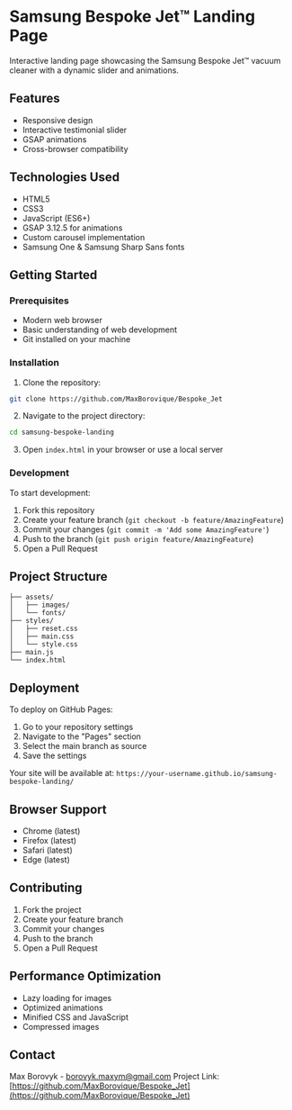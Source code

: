 # Samsung Bespoke Jet™ Landing Page

Interactive landing page showcasing the Samsung Bespoke Jet™ vacuum cleaner with a dynamic slider and animations.

## Features

- Responsive design
- Interactive testimonial slider
- GSAP animations
- Cross-browser compatibility

## Technologies Used

- HTML5
- CSS3
- JavaScript (ES6+)
- GSAP 3.12.5 for animations
- Custom carousel implementation
- Samsung One & Samsung Sharp Sans fonts

## Getting Started

### Prerequisites

- Modern web browser
- Basic understanding of web development
- Git installed on your machine

### Installation

1. Clone the repository:
```bash
git clone https://github.com/MaxBorovique/Bespoke_Jet
```

2. Navigate to the project directory:
```bash
cd samsung-bespoke-landing
```

3. Open `index.html` in your browser or use a local server

### Development

To start development:
1. Fork this repository
2. Create your feature branch (`git checkout -b feature/AmazingFeature`)
3. Commit your changes (`git commit -m 'Add some AmazingFeature'`)
4. Push to the branch (`git push origin feature/AmazingFeature`)
5. Open a Pull Request

## Project Structure

```
├── assets/
│   ├── images/
│   └── fonts/
├── styles/
│   ├── reset.css
│   ├── main.css
│   └── style.css
├── main.js
└── index.html
```

## Deployment

To deploy on GitHub Pages:

1. Go to your repository settings
2. Navigate to the "Pages" section
3. Select the main branch as source
4. Save the settings

Your site will be available at: `https://your-username.github.io/samsung-bespoke-landing/`

## Browser Support

- Chrome (latest)
- Firefox (latest)
- Safari (latest)
- Edge (latest)

## Contributing

1. Fork the project
2. Create your feature branch
3. Commit your changes
4. Push to the branch
5. Open a Pull Request

## Performance Optimization

- Lazy loading for images
- Optimized animations
- Minified CSS and JavaScript
- Compressed images


## Contact

Max Borovyk - borovyk.maxym@gmail.com
Project Link: [https://github.com/MaxBorovique/Bespoke_Jet](https://github.com/MaxBorovique/Bespoke_Jet)
